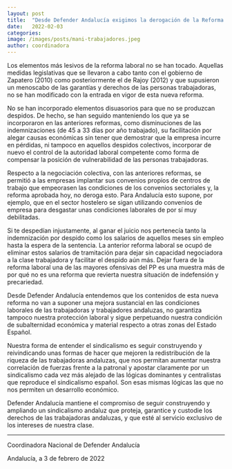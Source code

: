 ```yaml
---
layout: post
title:  "Desde Defender Andalucía exigimos la derogación de la Reforma Laboral"
date:   2022-02-03
categories:
image: /images/posts/mani-trabajadores.jpeg
author: coordinadora
---
```


Los elementos más lesivos de la reforma laboral no se han tocado. Aquellas medidas legislativas que se llevaron a cabo tanto con el gobierno de Zapatero (2010) como posteriormente el de Rajoy (2012) y que supusieron un menoscabo de las garantías y derechos de las personas trabajadoras, no se han modificado con la entrada en vigor de esta nueva reforma.

No se han incorporado elementos disuasorios para que no se produzcan despidos. De hecho, se han seguido manteniendo los que ya se incorporaron en las anteriores reformas, como  disminuciones de las indemnizaciones (de 45 a 33 días por año trabajado), su facilitación por alegar causas económicas sin tener que demostrar que la empresa incurre en pérdidas, ni tampoco en aquellos despidos colectivos, incorporar de nuevo el control de la autoridad laboral competente como forma de compensar la posición de vulnerabilidad de las personas trabajadoras.

Respecto a la negociación colectiva, con las anteriores reformas, se permitió a las empresas implantar sus convenios propios de centros de trabajo que empeorasen las condiciones de los convenios sectoriales y, la reforma aprobada hoy, no deroga esto. Para Andalucía esto supone, por ejemplo, que  en el sector hostelero se sigan utilizando convenios de empresa para desgastar unas condiciones laborales de por sí muy debilitadas.

Si te despedían injustamente, al ganar el juicio nos pertenecía tanto la indemnización por despido como los salarios de aquellos meses sin empleo hasta la espera de la sentencia. La anterior reforma laboral se ocupó de eliminar estos salarios de tramitación para dejar sin capacidad negociadora a la clase trabajadora y facilitar el despido aún más. Dejar fuera de la reforma laboral una de las mayores ofensivas del PP es una muestra más de por qué no es una reforma que revierta nuestra situación de indefensión y precariedad.

Desde Defender Andalucía entendemos que los contenidos de esta nueva reforma no  van a suponer una mejora sustancial en las condiciones laborales de las trabajadoras y trabajadores andaluzas, no garantiza tampoco nuestra protección laboral  y sigue perpetuando nuestra condición de subalternidad económica y material respecto a otras zonas del Estado Español.

Nuestra forma de entender el sindicalismo es seguir construyendo y reivindicando unas formas de hacer que mejoren la redistribución de la riqueza de las trabajadoras andaluzas, que nos permitan aumentar nuestra correlación de fuerzas frente a la patronal y apostar claramente por un sindicalismo cada vez más alejado de las lógicas dominantes y centralistas que reproduce el sindicalismo español.  Son esas mismas lógicas las que no nos permiten un desarrollo económico.

Defender Andalucía mantiene el compromiso de seguir construyendo y ampliando un sindicalismo andaluz que proteja, garantice y custodie los derechos de las trabajadoras andaluzas, y que esté al servicio exclusivo de los intereses de nuestra clase.

---

Coordinadora Nacional de Defender Andalucía

Andalucía, a 3 de febrero de 2022
